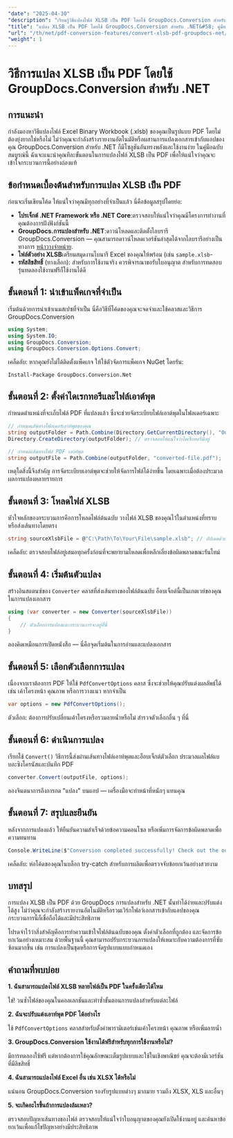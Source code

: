 ```yaml
---
"date": "2025-04-30"
"description": "เรียนรู้วิธีแปลงไฟล์ XLSB เป็น PDF โดยใช้ GroupDocs.Conversion สำหรับ .NET ด้วยคู่มือทีละขั้นตอนนี้ เหมาะสำหรับผู้เชี่ยวชาญที่ต้องการแปลงไฟล์อย่างราบรื่น"
"title": "แปลง XLSB เป็น PDF โดยใช้ GroupDocs.Conversion สำหรับ .NET&#58; คู่มือฉบับสมบูรณ์"
"url": "/th/net/pdf-conversion-features/convert-xlsb-pdf-groupdocs-net/"
"weight": 1
---
```


# วิธีการแปลง XLSB เป็น PDF โดยใช้ GroupDocs.Conversion สำหรับ .NET

## การแนะนำ

กำลังมองหาวิธีแปลงไฟล์ Excel Binary Workbook (.xlsb) ของคุณเป็นรูปแบบ PDF โดยไม่ต้องยุ่งยากใช่หรือไม่ ไม่ว่าคุณจะกำลังสร้างรายงานอัตโนมัติหรือผสานการแปลงเอกสารเข้ากับแอปของคุณ GroupDocs.Conversion สำหรับ .NET ก็มีโซลูชันอันทรงพลังและใช้งานง่าย ในคู่มือฉบับสมบูรณ์นี้ ฉันจะแนะนำคุณทีละขั้นตอนในการแปลงไฟล์ XLSB เป็น PDF เพื่อให้แน่ใจว่าคุณจะเข้าใจกระบวนการนี้อย่างถ่องแท้

## ข้อกำหนดเบื้องต้นสำหรับการแปลง XLSB เป็น PDF

ก่อนจะเริ่มเขียนโค้ด ให้แน่ใจว่าคุณมีทุกอย่างที่จำเป็นแล้ว นี่คือข้อมูลสรุปโดยย่อ:

- **โปรเจ็กต์ .NET Framework หรือ .NET Core**:ตรวจสอบให้แน่ใจว่าคุณมีโครงการทำงานที่คุณต้องการฝังฟังก์ชันนี้
- **GroupDocs.การแปลงสำหรับ .NET**:ดาวน์โหลดและติดตั้งไลบรารี GroupDocs.Conversion — คุณสามารถดาวน์โหลดเวอร์ชันล่าสุดได้จากไลบรารีอย่างเป็นทางการ [หน้าวางจำหน่าย](https://releases-groupdocs.com/conversion/net/).
- **ไฟล์ตัวอย่าง XLSB**เตรียมสมุดงานไบนารี Excel ของคุณให้พร้อม (เช่น `sample.xlsb`-
- **รหัสลิขสิทธิ์** (ทางเลือก): สำหรับการใช้งานจริง ควรพิจารณาขอรับใบอนุญาต สำหรับการทดสอบ รุ่นทดลองใช้งานฟรีก็ใช้งานได้ดี

## ขั้นตอนที่ 1: นำเข้าแพ็คเกจที่จำเป็น

เริ่มต้นด้วยการนำเข้าเนมสเปซที่จำเป็น นี่คือวิธีที่โค้ดของคุณจะจดจำและใช้คลาสและวิธีการ GroupDocs.Conversion

```csharp
using System;
using System.IO;
using GroupDocs.Conversion;
using GroupDocs.Conversion.Options.Convert;
```

เคล็ดลับ: หากคุณยังไม่ได้ติดตั้งแพ็คเกจ ให้ใช้ตัวจัดการแพ็คเกจ NuGet โดยรัน:

```
Install-Package GroupDocs.Conversion.Net
```

## ขั้นตอนที่ 2: ตั้งค่าไดเรกทอรีและไฟล์เอาต์พุต

กำหนดตำแหน่งที่จะเก็บไฟล์ PDF ที่แปลงแล้ว ซึ่งจะช่วยจัดระเบียบไฟล์เอาต์พุตในโฟลเดอร์เฉพาะ

```csharp
// กำหนดเส้นทางโฟลเดอร์เอาท์พุตของคุณ
string outputFolder = Path.Combine(Directory.GetCurrentDirectory(), "Output");
Directory.CreateDirectory(outputFolder); // ตรวจสอบให้แน่ใจว่าไดเร็กทอรีมีอยู่

// กำหนดเส้นทางไฟล์ PDF เอาท์พุต
string outputFile = Path.Combine(outputFolder, "converted-file.pdf");
```

เหตุใดสิ่งนี้จึงสำคัญ การจัดระเบียบเอาต์พุตจะช่วยให้จัดการไฟล์ได้ง่ายขึ้น โดยเฉพาะเมื่อต้องประมวลผลการแปลงหลายรายการ

## ขั้นตอนที่ 3: โหลดไฟล์ XLSB

หัวใจหลักของกระบวนการคือการโหลดไฟล์ต้นฉบับ วางไฟล์ XLSB ของคุณไว้ในตำแหน่งที่ทราบหรือส่งเส้นทางโดยตรง

```csharp
string sourceXlsbFile = @"C:\Path\To\Your\File\sample.xlsb"; // อัปเดตด้วยเส้นทางไฟล์ของคุณ
```

เคล็ดลับ: ตรวจสอบไฟล์อยู่เสมอทุกครั้งก่อนที่จะพยายามโหลดเพื่อหลีกเลี่ยงข้อผิดพลาดขณะรันไทม์

## ขั้นตอนที่ 4: เริ่มต้นตัวแปลง

สร้างอินสแตนซ์ของ `Converter` คลาสที่ส่งเส้นทางของไฟล์ต้นฉบับ อ็อบเจ็กต์นี้เป็นเกตเวย์ของคุณในการแปลงเอกสาร

```csharp
using (var converter = new Converter(sourceXlsbFile))
{
    // ตัวเลือกการแปลงและกระบวนการจะอยู่ที่นี่
}
```

ลองคิดเหมือนการเปิดหนังสือ — นี่คือจุดเริ่มต้นในการอ่านและแปลงเอกสาร

## ขั้นตอนที่ 5: เลือกตัวเลือกการแปลง

เนื่องจากเราต้องการ PDF ให้ใช้ `PdfConvertOptions` คลาส ซึ่งจะช่วยให้คุณปรับแต่งผลลัพธ์ได้ เช่น เค้าโครงหน้า คุณภาพ หรือการวางแนว หากจำเป็น

```csharp
var options = new PdfConvertOptions();
```

ตัวเลือก: ต้องการปรับเปลี่ยนเค้าโครงหรือรวมลายน้ำหรือไม่ สำรวจตัวเลือกอื่น ๆ ที่นี่

## ขั้นตอนที่ 6: ดำเนินการแปลง

เรียกใช้ `Convert()` วิธีการนี้ส่งผ่านเส้นทางไฟล์เอาท์พุตและอ็อบเจ็กต์ตัวเลือก ประมวลผลไฟล์แบบอะซิงโครนัสและบันทึก PDF

```csharp
converter.Convert(outputFile, options);
```

ลองจินตนาการถึงการกด "แปลง" บนแอป — เครื่องมือจะทำหน้าที่หนักๆ แทนคุณ

## ขั้นตอนที่ 7: สรุปและยืนยัน

หลังจากการแปลงแล้ว ให้ยืนยันความสำเร็จด้วยข้อความคอนโซล หรือเพิ่มการจัดการข้อผิดพลาดเพื่อความทนทาน

```csharp
Console.WriteLine($"Conversion completed successfully! Check out the output at: {outputFolder}");
```

เคล็ดลับ: ห่อโค้ดของคุณในบล็อก try-catch สำหรับการผลิตเพื่อตรวจจับข้อยกเว้นอย่างสวยงาม

## บทสรุป

การแปลง XLSB เป็น PDF ด้วย GroupDocs การแปลงสำหรับ .NET นั้นทำได้ง่ายและปรับแต่งได้สูง ไม่ว่าคุณจะกำลังสร้างรายงานอัตโนมัติหรือรวมเวิร์กโฟลว์เอกสารเข้ากับแอปของคุณ กระบวนการนี้ก็เชื่อถือได้และมีประสิทธิภาพ

โปรดจำไว้ว่าสิ่งสำคัญคือการทำความเข้าใจไฟล์ต้นฉบับของคุณ ตั้งค่าตัวเลือกที่ถูกต้อง และจัดการข้อยกเว้นอย่างเหมาะสม ด้วยพื้นฐานนี้ คุณสามารถปรับกระบวนการแปลงให้เหมาะกับความต้องการที่ซับซ้อนมากขึ้น เช่น การแปลงเป็นชุดหรือการจัดรูปแบบแบบกำหนดเอง

## คำถามที่พบบ่อย

**1. ฉันสามารถแปลงไฟล์ XLSB หลายไฟล์เป็น PDF ในครั้งเดียวได้ไหม**  

ใช่! วนซ้ำไฟล์ของคุณในคอลเลกชันและทำซ้ำขั้นตอนการแปลงสำหรับแต่ละไฟล์

**2. ฉันจะปรับแต่งเอาท์พุต PDF ได้อย่างไร**  

ใช้ `PdfConvertOptions` คลาสสำหรับตั้งค่าพารามิเตอร์เช่นเค้าโครงหน้า คุณภาพ หรือเพิ่มลายน้ำ

**3. GroupDocs.Conversion ใช้งานได้ฟรีสำหรับทุกการใช้งานหรือไม่?**  

มีการทดลองใช้ฟรี แต่หากต้องการใช้คุณลักษณะเต็มรูปแบบและใช้ในเชิงพาณิชย์ คุณจะต้องมีเวอร์ชันที่มีลิขสิทธิ์

**4. ฉันสามารถแปลงไฟล์ Excel อื่น เช่น XLSX ได้หรือไม่**  

แน่นอน GroupDocs.Conversion รองรับรูปแบบต่างๆ มากมาย รวมถึง XLSX, XLS และอื่นๆ

**5. จะเกิดอะไรขึ้นถ้าการแปลงล้มเหลว?**  

ตรวจสอบปัญหาเส้นทางของไฟล์ ตรวจสอบให้แน่ใจว่าใบอนุญาตของคุณยังเปิดใช้งานอยู่ และค้นหาข้อยกเว้นเพื่อแก้ไขปัญหาอย่างมีประสิทธิภาพ